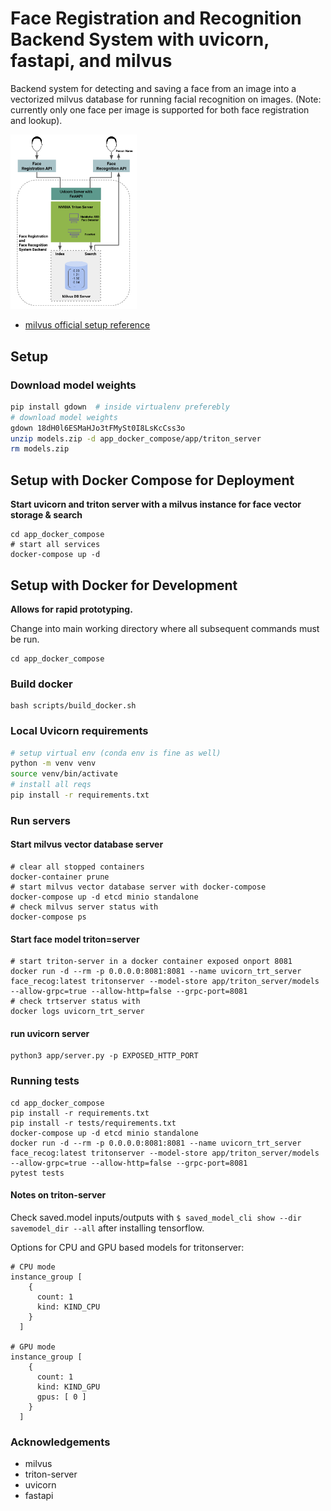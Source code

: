 # Face Registration and Recognition Backend System with uvicorn, fastapi, and milvus

Backend system for detecting and saving a face from an image into a vectorized milvus database for running facial recognition on images. (Note: currently only one face per image is supported for both face registration and lookup).

<img src="app_docker_compose/app/static/project_flow.png" width="40%" />

-   [milvus official setup reference](https://milvus.io/docs/install_standalone-docker.md)

## Setup

### Download model weights

```bash
pip install gdown  # inside virtualenv preferebly
# download model weights
gdown 18dH0l6ESMaHJo3tFMySt0I8LsKcCss3o
unzip models.zip -d app_docker_compose/app/triton_server
rm models.zip
```

## Setup with Docker Compose for Deployment

**Start uvicorn and triton server with a milvus instance for face vector storage & search**

```shell
cd app_docker_compose
# start all services
docker-compose up -d
```

## Setup with Docker for Development

**Allows for rapid prototyping.**

Change into main working directory where all subsequent commands must be run.

```shell
cd app_docker_compose 
```

### Build docker

```shell
bash scripts/build_docker.sh
```

### Local Uvicorn requirements

```bash
# setup virtual env (conda env is fine as well)
python -m venv venv
source venv/bin/activate
# install all reqs
pip install -r requirements.txt
```

### Run servers

#### Start milvus vector database server

```shell
# clear all stopped containers
docker-container prune
# start milvus vector database server with docker-compose
docker-compose up -d etcd minio standalone
# check milvus server status with
docker-compose ps
```

#### Start face model triton=server

```shell
# start triton-server in a docker container exposed onport 8081
docker run -d --rm -p 0.0.0.0:8081:8081 --name uvicorn_trt_server face_recog:latest tritonserver --model-store app/triton_server/models --allow-grpc=true --allow-http=false --grpc-port=8081
# check trtserver status with
docker logs uvicorn_trt_server
```
#### run uvicorn server

```shell
python3 app/server.py -p EXPOSED_HTTP_PORT
```

### Running tests

```shell
cd app_docker_compose
pip install -r requirements.txt
pip install -r tests/requirements.txt
docker-compose up -d etcd minio standalone
docker run -d --rm -p 0.0.0.0:8081:8081 --name uvicorn_trt_server face_recog:latest tritonserver --model-store app/triton_server/models --allow-grpc=true --allow-http=false --grpc-port=8081
pytest tests
````

#### Notes on triton-server

Check saved.model inputs/outputs with `$ saved_model_cli show --dir savemodel_dir --all` after installing tensorflow.

Options for CPU and GPU based models for tritonserver:

    # CPU mode
    instance_group [
        {
          count: 1
          kind: KIND_CPU
        }
      ]

    # GPU mode
    instance_group [
        {
          count: 1
          kind: KIND_GPU
          gpus: [ 0 ]
        }
      ]

### Acknowledgements

-   milvus
-   triton-server
-   uvicorn
-   fastapi
